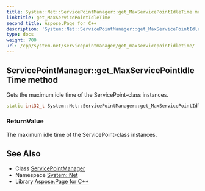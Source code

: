 ```yaml
---
title: System::Net::ServicePointManager::get_MaxServicePointIdleTime method
linktitle: get_MaxServicePointIdleTime
second_title: Aspose.Page for C++
description: 'System::Net::ServicePointManager::get_MaxServicePointIdleTime method. Gets the maximum idle time of the ServicePoint-class instances in C++.'
type: docs
weight: 700
url: /cpp/system.net/servicepointmanager/get_maxservicepointidletime/
---
```

## ServicePointManager::get_MaxServicePointIdleTime method


Gets the maximum idle time of the ServicePoint-class instances.

```cpp
static int32_t System::Net::ServicePointManager::get_MaxServicePointIdleTime()
```


### ReturnValue

The maximum idle time of the ServicePoint-class instances.

## See Also

* Class [ServicePointManager](../)
* Namespace [System::Net](../../)
* Library [Aspose.Page for C++](../../../)
